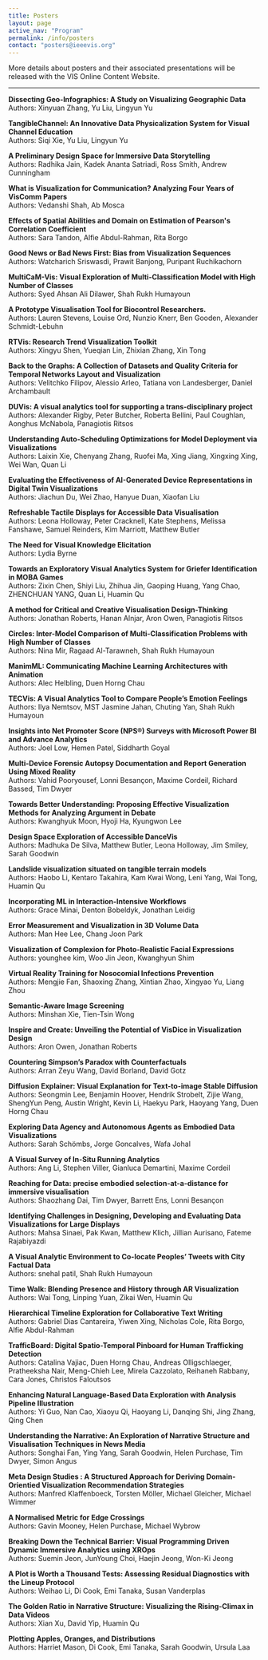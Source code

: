 ```yaml
---
title: Posters
layout: page
active_nav: "Program"
permalink: /info/posters
contact: "posters@ieeevis.org"
---
```


More details about posters and their associated presentations will be released with the VIS Online Content Website.

<hr />

**Dissecting Geo-Infographics: A Study on Visualizing Geographic Data**<br/>
Authors: Xinyuan Zhang, Yu Liu, Lingyun Yu

**TangibleChannel: An Innovative Data Physicalization System for Visual Channel Education**<br/>
Authors: Siqi Xie, Yu Liu, Lingyun Yu

**A Preliminary Design Space for Immersive Data Storytelling**<br/>
Authors: Radhika Jain, Kadek Ananta Satriadi, Ross Smith, Andrew Cunningham

**What is Visualization for Communication? Analyzing Four Years of VisComm Papers**<br/>
Authors: Vedanshi Shah, Ab Mosca

**Effects of Spatial Abilities and Domain on Estimation of Pearson's Correlation Coefficient**<br/>
Authors: Sara Tandon, Alfie Abdul-Rahman, Rita Borgo

**Good News or Bad News First: Bias from Visualization Sequences**<br/>
Authors: Watcharich Sriswasdi, Prawit Banjong, Puripant Ruchikachorn

**MultiCaM-Vis: Visual Exploration of Multi-Classification Model with High Number of Classes**<br/>
Authors: Syed Ahsan Ali Dilawer, Shah Rukh Humayoun

**A Prototype Visualisation Tool for Biocontrol Researchers.**<br/>
Authors: Lauren Stevens, Louise Ord, Nunzio Knerr, Ben Gooden, Alexander Schmidt-Lebuhn

**RTVis: Research Trend Visualization Toolkit**<br/>
Authors: Xingyu Shen, Yueqian Lin, Zhixian Zhang, Xin Tong

**Back to the Graphs: A Collection of Datasets and Quality Criteria for Temporal Networks Layout and Visualization**<br/>
Authors: Velitchko Filipov, Alessio Arleo, Tatiana von Landesberger, Daniel Archambault

**DUVis: A visual analytics tool for supporting a trans-disciplinary project**<br/>
Authors: Alexander Rigby, Peter Butcher, Roberta Bellini, Paul Coughlan, Aonghus McNabola, Panagiotis Ritsos

**Understanding Auto-Scheduling Optimizations for Model Deployment via Visualizations**<br/>
Authors: Laixin Xie, Chenyang Zhang, Ruofei Ma, Xing Jiang, Xingxing Xing, Wei Wan, Quan Li

**Evaluating the Effectiveness of AI-Generated Device Representations in Digital Twin Visualizations**<br/>
Authors: Jiachun Du, Wei Zhao, Hanyue Duan, Xiaofan Liu

**Refreshable Tactile Displays for Accessible Data Visualisation**<br/>
Authors: Leona Holloway, Peter Cracknell, Kate Stephens, Melissa Fanshawe, Samuel Reinders, Kim Marriott, Matthew Butler

**The Need for Visual Knowledge Elicitation**<br/>
Authors: Lydia Byrne

**Towards an Exploratory Visual Analytics System for Griefer Identification in MOBA Games**<br/>
Authors: Zixin Chen, Shiyi Liu, Zhihua Jin, Gaoping Huang, Yang Chao, ZHENCHUAN YANG, Quan Li, Huamin Qu

**A method for Critical and Creative Visualisation Design-Thinking**<br/>
Authors: Jonathan Roberts, Hanan Alnjar, Aron Owen, Panagiotis Ritsos

**Circles: Inter-Model Comparison of Multi-Classification Problems with High Number of Classes**<br/>
Authors: Nina Mir, Ragaad Al-Tarawneh, Shah Rukh Humayoun

**ManimML: Communicating Machine Learning Architectures with Animation**<br/>
Authors: Alec Helbling, Duen Horng Chau

**TECVis: A Visual Analytics Tool to Compare People’s Emotion Feelings**<br/>
Authors: Ilya Nemtsov, MST Jasmine Jahan, Chuting Yan, Shah Rukh Humayoun

**Insights into Net Promoter Score (NPS®) Surveys with Microsoft Power BI and Advance Analytics**<br/>
Authors: Joel Low, Hemen Patel, Siddharth Goyal

**Multi-Device Forensic Autopsy Documentation and Report Generation Using Mixed Reality**<br/>
Authors: Vahid Pooryousef, Lonni Besançon, Maxime Cordeil, Richard Bassed, Tim Dwyer

**Towards Better Understanding: Proposing Effective Visualization Methods for Analyzing Argument in Debate**<br/>
Authors: Kwanghyuk Moon, Hyoji Ha, Kyungwon Lee

**Design Space Exploration of Accessible DanceVis**<br/>
Authors: Madhuka De Silva, Matthew Butler, Leona Holloway, Jim Smiley, Sarah Goodwin

**Landslide visualization situated on tangible terrain models**<br/>
Authors: Haobo Li, Kentaro Takahira, Kam Kwai Wong, Leni Yang, Wai Tong, Huamin Qu

**Incorporating ML in Interaction-Intensive Workflows**<br/>
Authors: Grace Minai, Denton Bobeldyk, Jonathan Leidig

**Error Measurement and Visualization in 3D Volume Data**<br/>
Authors: Man Hee Lee, Chang Joon Park

**Visualization of Complexion for Photo-Realistic Facial Expressions**<br/>
Authors: younghee kim, Woo Jin Jeon, Kwanghyun Shim

**Virtual Reality Training for Nosocomial Infections Prevention**<br/>
Authors: Mengjie Fan, Shaoxing Zhang, Xintian Zhao, Xingyao Yu, Liang Zhou

**Semantic-Aware Image Screening**<br/>
Authors: Minshan Xie, Tien-Tsin Wong

**Inspire and Create: Unveiling the Potential of VisDice in Visualization Design**<br/>
Authors: Aron Owen, Jonathan Roberts

**Countering Simpson’s Paradox with Counterfactuals**<br/>
Authors: Arran Zeyu Wang, David Borland, David Gotz

**Diffusion Explainer: Visual Explanation for Text-to-image Stable Diffusion**<br/>
Authors: Seongmin Lee, Benjamin Hoover, Hendrik Strobelt, Zijie Wang, ShengYun Peng, Austin Wright, Kevin Li, Haekyu Park, Haoyang Yang, Duen Horng Chau

**Exploring Data Agency and Autonomous Agents as Embodied Data Visualizations**<br/>
Authors: Sarah Schömbs, Jorge Goncalves, Wafa Johal

**A Visual Survey of In-Situ Running Analytics**<br/>
Authors: Ang Li, Stephen Viller, Gianluca Demartini, Maxime Cordeil

**Reaching for Data: precise embodied selection-at-a-distance for immersive visualisation**<br/>
Authors: Shaozhang Dai, Tim Dwyer, Barrett Ens, Lonni Besançon

**Identifying Challenges in Designing, Developing and Evaluating Data Visualizations for Large Displays**<br/>
Authors: Mahsa Sinaei, Pak Kwan, Matthew Klich, Jillian Aurisano, Fateme Rajabiyazdi

**A Visual Analytic Environment to Co-locate Peoples’ Tweets with City Factual Data**<br/>
Authors: snehal patil, Shah Rukh Humayoun

**Time Walk: Blending Presence and History through AR Visualization**<br/>
Authors: Wai Tong, Linping Yuan, Zikai Wen, Huamin Qu

**Hierarchical Timeline Exploration for Collaborative Text Writing**<br/>
Authors: Gabriel Dias Cantareira, Yiwen Xing, Nicholas Cole, Rita Borgo, Alfie Abdul-Rahman

**TrafficBoard: Digital Spatio-Temporal Pinboard for Human Trafficking Detection**<br/>
Authors: Catalina Vajiac, Duen Horng Chau, Andreas Olligschlaeger, Pratheeksha Nair, Meng-Chieh Lee, Mirela Cazzolato, Reihaneh Rabbany, Cara Jones, Christos Faloutsos

**Enhancing Natural Language-Based Data Exploration with Analysis Pipeline Illustration**<br/>
Authors: Yi Guo, Nan Cao, Xiaoyu Qi, Haoyang Li, Danqing Shi, Jing Zhang, Qing Chen

**Understanding the Narrative: An Exploration of Narrative Structure and Visualisation Techniques in News Media**<br/>
Authors: Songhai Fan, Ying Yang, Sarah Goodwin, Helen Purchase, Tim Dwyer, Simon Angus

**Meta Design Studies : A Structured Approach for Deriving Domain-Orientied Visualization Recommendation Strategies**<br/>
Authors: Manfred Klaffenboeck, Torsten Möller, Michael Gleicher, Michael Wimmer

**A Normalised Metric for Edge Crossings**<br/>
Authors: Gavin Mooney, Helen Purchase, Michael Wybrow

**Breaking Down the Technical Barrier: Visual Programming Driven Dynamic Immersive Analytics using XROps**<br/>
Authors: Suemin Jeon, JunYoung Choi, Haejin Jeong, Won-Ki Jeong

**A Plot is Worth a Thousand Tests: Assessing Residual Diagnostics with the Lineup Protocol**<br/>
Authors: Weihao Li, Di Cook, Emi Tanaka, Susan Vanderplas

**The Golden Ratio in Narrative Structure: Visualizing the Rising-Climax in Data Videos**<br/>
Authors: Xian Xu, David Yip, Huamin Qu

**Plotting Apples, Oranges, and Distributions**<br/>
Authors: Harriet Mason, Di Cook, Emi Tanaka, Sarah Goodwin, Ursula Laa
